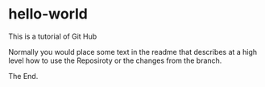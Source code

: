 hello-world
===========

This is a tutorial of Git Hub

Normally you would place some text in the readme that describes at a high level how to use the Reposiroty or the changes from the branch.

The End.
